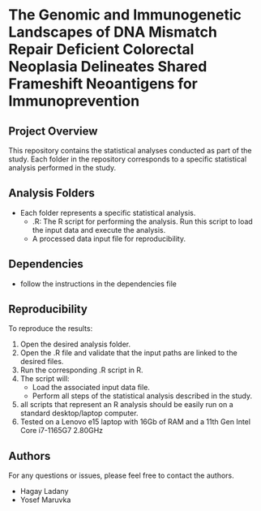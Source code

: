 # The Genomic and Immunogenetic Landscapes of DNA Mismatch Repair Deficient Colorectal Neoplasia Delineates Shared Frameshift Neoantigens for Immunoprevention

## Project Overview
This repository contains the statistical analyses conducted as part of the study. Each folder in the repository corresponds to a specific statistical analysis performed in the study.

## Analysis Folders
- Each folder represents a specific statistical analysis.
  - <Analysis>.R: The R script for performing the analysis. Run this script to load the input data and execute the analysis.
  - A processed data input file for reproducibility.

## Dependencies
- follow the instructions in the dependencies file

## Reproducibility
To reproduce the results:

1. Open the desired analysis folder.
2. Open the .R file and validate that the input paths are linked to the desired files.
3. Run the corresponding .R script in R.
4. The script will:
   - Load the associated input data file.
   - Perform all steps of the statistical analysis described in the study.
5. all scripts that represent an R analysis should be easily run on a standard desktop/laptop computer.
6. Tested on a Lenovo e15 laptop with 16Gb of RAM and a 11th Gen Intel Core i7-1165G7 2.80GHz

## Authors
For any questions or issues, please feel free to contact the authors.
- Hagay Ladany
- Yosef Maruvka

